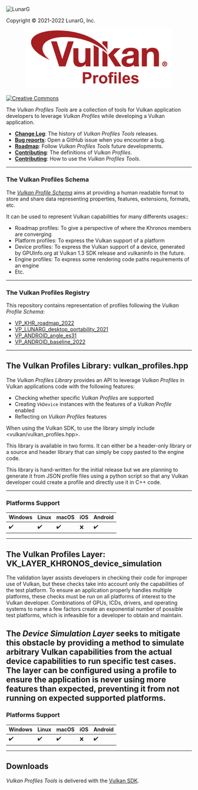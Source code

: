 <!-- markdownlint-disable MD041 -->
<p align="left"><img src="https://vulkan.lunarg.com/img/NewLunarGLogoBlack.png" alt="LunarG" width=263 height=113 /></p>
<p align="left">Copyright © 2021-2022 LunarG, Inc.</p>

<p align="center"><img src="./images/logo.png" width=400 /></p>

[![Creative Commons][3]][4]

[3]: https://i.creativecommons.org/l/by-nd/4.0/88x31.png "Creative Commons License"
[4]: https://creativecommons.org/licenses/by-nd/4.0/

The *Vulkan Profiles Tools* are a collection of tools for Vulkan application developers to leverage *Vulkan Profiles* while developing a Vulkan application.

* **[Change Log](./CHANGELOG.md)**: The history of *Vulkan Profiles Tools* releases.
* **[Bug reports](https://github.com/LunarG/VulkanProfiles/issues)**: Open a GitHub issue when you encounter a bug.
* **[Roadmap](https://github.com/LunarG/VulkanProfiles/projects)**: Follow *Vulkan Profiles Tools* future developments.
* **[Contributing](./PROFILES.md)**: The definitions of *Vulkan Profiles*.
* **[Contributing](./TUTORIAL.md)**: How to use the *Vulkan Profiles Tools*.

--------------
### The Vulkan Profiles Schema

The *[Vulkan Profile Schema](./schema/profiles.json)* aims at providing a human readable format to store and share data representing properties, features, extensions, formats, etc.

It can be used to represent Vulkan capabilities for many differents usages::
- Roadmap profiles: To give a perspective of where the Khronos members are converging
- Platform profiles: To express the Vulkan support of a platform 
- Device profiles: To express the Vulkan support of a device, generated by GPUInfo.org at Vulkan 1.3 SDK release and vulkaninfo in the future.
- Engine profiles: To express some rendering code paths requirements of an engine
- Etc.

--------------
### The Vulkan Profiles Registry

This repository contains representation of profiles following the *Vulkan Profile Schema*:
- [VP_KHR_roadmap_2022](./profiles/VP_KHR_roadmap_2022.json)
- [VP_LUNARG_desktop_portability_2021](./profiles/VP_LUNARG_desktop_portability_2021.json)
- [VP_ANDROID_angle_es31](./profiles/VP_ANDROID_angle_es31.json)
- [VP_ANDROID_baseline_2022](./profiles/VP_ANDROID_baseline_2022.json)

--------------
## The Vulkan Profiles Library: vulkan_profiles.hpp

The *Vulkan Profiles Library* provides an API to leverage *Vulkan Profiles* in Vulkan applications code with the following features:
- Checking whether specific *Vulkan Profiles* are supported
- Creating `VkDevice` instances with the features of a *Vulkan Profile* enabled
- Reflecting on *Vulkan Profiles* features

When using the Vulkan SDK, to use the library simply include <vulkan/vulkan_profiles.hpp>.

This library is available in two forms. It can either be a header-only library or a source and header library that can simply be copy pasted to the engine code.

This library is hand-written for the initial release but we are planning to generate it from JSON profile files using a python script so that any Vulkan developer could create a profile and directly use it in C++ code.

--------------
### Platforms Support

| Windows            | Linux               | macOS              | iOS                | Android            |
| ------------------ | ------------------- | ------------------ | ------------------ | ------------------ |
| :heavy_check_mark: | :heavy_check_mark:  | :heavy_check_mark: | :x:                | :heavy_check_mark: |

--------------
## The Vulkan Profiles Layer: VK_LAYER_KHRONOS_device_simulation

The validation layer assists developers in checking their code for improper use of Vulkan, but these checks take into account only the capabilities of the test platform. To ensure an application properly handles multiple platforms, these checks must be run on all platforms of interest to the Vulkan developer. Combinations of GPUs, ICDs, drivers, and operating systems to name a few factors create an exponential number of possible test platforms, which is infeasible for a developer to obtain and maintain.

The *Device Simulation Layer* seeks to mitigate this obstacle by providing a method to simulate arbitrary Vulkan capabilities from the actual device capabilities to run specific test cases. The layer can be configured using a profile to ensure the application is never using more features than expected, preventing it from not running on expected supported platforms.
--------------
### Platforms Support

| Windows            | Linux               | macOS              | iOS                | Android            |
| ------------------ | ------------------- | ------------------ | ------------------ | ------------------ |
| :heavy_check_mark: | :heavy_check_mark:  | :heavy_check_mark: | :x:                | :heavy_check_mark: |

--------------
## Downloads

*Vulkan Profiles Tools* is delivered with the [Vulkan SDK](https://vulkan.lunarg.com/sdk/home).


